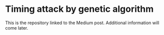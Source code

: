 # Timing attack by genetic algorithm

This is the repository linked to the Medium post.
Additional information will come later.